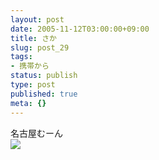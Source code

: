 ```yaml
---
layout: post
date: 2005-11-12T03:00:00+09:00
title: さか
slug: post_29
tags:
- 携帯から
status: publish
type: post
published: true
meta: {}
---
```

<div class="caption">名古屋むーん
</div>
<div class="photo"><img src="/images/uploads/blog-photo-1131782639.61-0.jpg" /></div>
